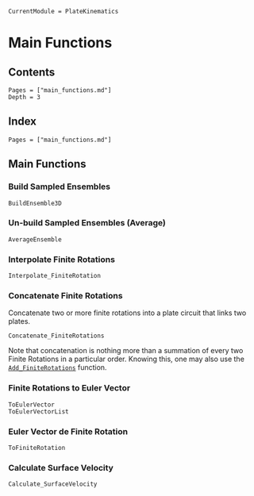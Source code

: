 ```@meta
CurrentModule = PlateKinematics
```

# Main Functions

## Contents

```@contents
Pages = ["main_functions.md"]
Depth = 3
```

## Index

```@index
Pages = ["main_functions.md"]
```

## Main Functions

### Build Sampled Ensembles
```@docs
BuildEnsemble3D
```

### Un-build Sampled Ensembles (Average)
```@docs
AverageEnsemble
```

### Interpolate Finite Rotations
```@docs
Interpolate_FiniteRotation
```

### Concatenate Finite Rotations
Concatenate two or more finite rotations into a plate circuit that links two plates. 
```@docs
Concatenate_FiniteRotations
```
Note that concatenation is nothing more than a summation of every two Finite Rotations
in a particular order. Knowing this, one may also use the [`Add_FiniteRotations`](@ref)
function.

### Finite Rotations to Euler Vector
```@docs
ToEulerVector
ToEulerVectorList
```

### Euler Vector de Finite Rotation
```@docs
ToFiniteRotation
```

### Calculate Surface Velocity
```@docs
Calculate_SurfaceVelocity
```